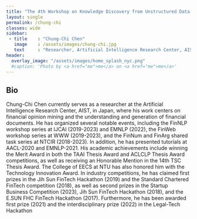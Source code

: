 ```yaml
---
title: "The 4th Workshop on Knowledge Discovery from Unstructured Data in Financial Services"
layout: single
permalink: /chung-chi
classes: wide
sidebar:
 - title    : "Chung-Chi Chen"
   image    : /assets/images/chung-chi.jpg
   text     : "Researcher, Artificial Intelligence Research Center, AIST, Japan"
header:
  overlay_image: "/assets/images/home_splash_nyc.png"
  #caption: 'Photo by <a href="me">me</a> on <a href="me">me</a>'
---
```

<h2>Bio</h2>

Chung-Chi Chen currently serves as a researcher at the Artificial Intelligence Research Center, AIST, in Japan, where his work centers on financial opinion mining and the understanding and generation of financial documents. He has organized several notable events, including the FinNLP workshop series at IJCAI (2019-2023) and EMNLP (2022), the FinWeb workshop series at WWW (2019-2023), and the FinNum and FinArg shared task series at NTCIR (2018-2023). In addition, he has presented tutorials at AACL-2020 and EMNLP-2021. His academic achievements include winning the Merit Award in both the TAAI Thesis Award and ACLCLP Thesis Award competitions, as well as receiving an Honorable Mention in the 14th TSC Thesis Award. The College of EECS at NTU has also honored him with the Technology Innovation Award. In industry competitions, he has claimed first prizes in the Jih Sun FinTech Hackathon (2019) and the Standard Chartered FinTech competition (2018), as well as second prizes in the Startup Business Competition (2023), Jih Sun FinTech Hackathon (2018), and the E.SUN FHC FinTech Hackathon (2017). Furthermore, he has been awarded first prize (2021) and the interdisciplinary prize (2022) in the Legal-Tech Hackathon
